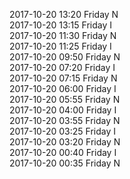 2017-10-20 13:20 Friday  N  
2017-10-20 13:15 Friday  I  
2017-10-20 11:30 Friday  N  
2017-10-20 11:25 Friday  I  
2017-10-20 09:50 Friday  N  
2017-10-20 07:20 Friday  I  
2017-10-20 07:15 Friday  N  
2017-10-20 06:00 Friday  I  
2017-10-20 05:55 Friday  N  
2017-10-20 04:00 Friday  I  
2017-10-20 03:55 Friday  N  
2017-10-20 03:25 Friday  I  
2017-10-20 03:20 Friday  N  
2017-10-20 00:40 Friday  I  
2017-10-20 00:35 Friday  N  
